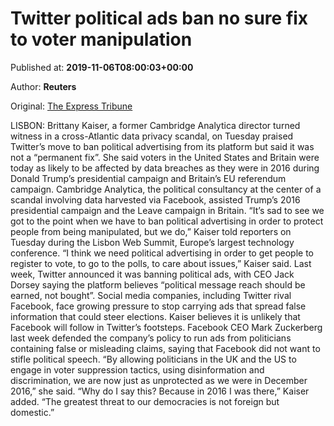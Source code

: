 
# Twitter political ads ban no sure fix to voter manipulation

Published at: **2019-11-06T08:00:03+00:00**

Author: **Reuters**

Original: [The Express Tribune](https://tribune.com.pk/story/2094579/8-twitter-political-ads-ban-no-sure-fix-voter-manipulation/)

LISBON: Brittany Kaiser, a former Cambridge Analytica director turned witness in a cross-Atlantic data privacy scandal, on Tuesday praised Twitter’s move to ban political advertising from its platform but said it was not a “permanent fix”.
She said voters in the United States and Britain were today as likely to be affected by data breaches as they were in 2016 during Donald Trump’s presidential campaign and Britain’s EU referendum campaign.
Cambridge Analytica, the political consultancy at the center of a scandal involving data harvested via Facebook, assisted Trump’s 2016 presidential campaign and the Leave campaign in Britain.
“It’s sad to see we got to the point when we have to ban political advertising in order to protect people from being manipulated, but we do,” Kaiser told reporters on Tuesday during the Lisbon Web Summit, Europe’s largest technology conference.
“I think we need political advertising in order to get people to register to vote, to go to the polls, to care about issues,” Kaiser said.
Last week, Twitter announced it was banning political ads, with CEO Jack Dorsey saying the platform believes “political message reach should be earned, not bought”.
Social media companies, including Twitter rival Facebook, face growing pressure to stop carrying ads that spread false information that could steer elections.
Kaiser believes it is unlikely that Facebook will follow in Twitter’s footsteps. Facebook CEO Mark Zuckerberg last week defended the company’s policy to run ads from politicians containing false or misleading claims, saying that Facebook did not want to stifle political speech.
“By allowing politicians in the UK and the US to engage in voter suppression tactics, using disinformation and discrimination, we are now just as unprotected as we were in December 2016,” she said.
“Why do I say this? Because in 2016 I was there,” Kaiser added. “The greatest threat to our democracies is not foreign but domestic.”
